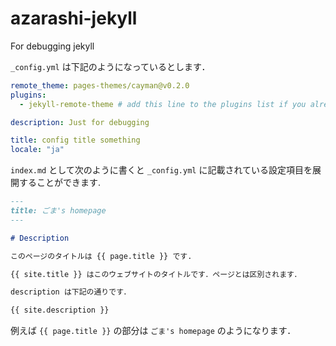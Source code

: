 # azarashi-jekyll
For debugging jekyll

`_config.yml` は下記のようになっているとします．

```yml
remote_theme: pages-themes/cayman@v0.2.0
plugins:
  - jekyll-remote-theme # add this line to the plugins list if you already have one

description: Just for debugging

title: config title something
locale: "ja"

```

`index.md` として次のように書くと `_config.yml` に記載されている設定項目を展開することができます.

```md
---
title: ごま's homepage
---

# Description 

このページのタイトルは {{ page.title }} です. 

{{ site.title }} はこのウェブサイトのタイトルです．ページとは区別されます．

description は下記の通りです．

{{ site.description }}

```

例えば `{{ page.title }}` の部分は `ごま's homepage` のようになります．
